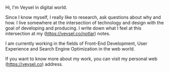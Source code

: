 Hi, I'm Veysel in digital world.

Since I know myself, I really like to research, ask questions about why and how. I live somewhere at the intersection of technology and design with the goal of developing and producing. I write down what I feel at this intersection at my (https://veysel.co/notlar) notes.

I am currently working in the fields of Front-End Development, User Experience and Search Engine Optimization in the web world.

If you want to know more about my work, you can visit my personal web (https://veysel.co) address.
